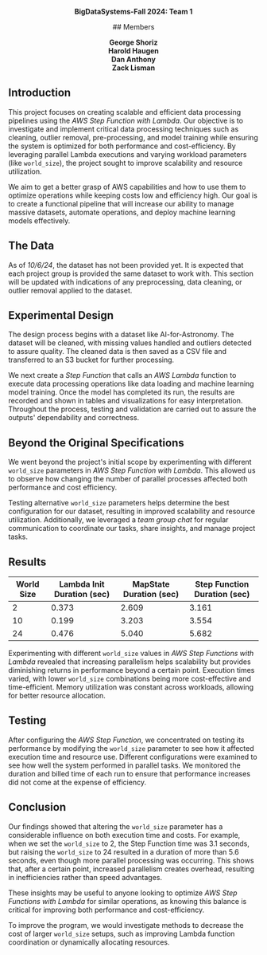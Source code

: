 <p align="center">
  <strong>BigDataSystems-Fall 2024: Team 1</strong>
</p>
<p align="center">
## Members
</p>
<p align="center">
  <strong>George Shoriz</strong><br>
  <strong>Harold Haugen</strong><br>
  <strong>Dan Anthony</strong><br>
  <strong>Zack Lisman</strong>
</p>

## Introduction

This project focuses on creating scalable and efficient data processing pipelines using the *AWS Step Function with Lambda*. Our objective is to investigate and implement critical data processing techniques such as cleaning, outlier removal, pre-processing, and model training while ensuring the system is optimized for both performance and cost-efficiency. By leveraging parallel Lambda executions and varying workload parameters (like `world_size`), the project sought to improve scalability and resource utilization. 

We aim to get a better grasp of AWS capabilities and how to use them to optimize operations while keeping costs low and efficiency high. Our goal is to create a functional pipeline that will increase our ability to manage massive datasets, automate operations, and deploy machine learning models effectively.

## The Data

As of *10/6/24*, the dataset has not been provided yet. It is expected that each project group is provided the same dataset to work with. This section will be updated with indications of any preprocessing, data cleaning, or outlier removal applied to the dataset.

## Experimental Design

The design process begins with a dataset like AI-for-Astronomy. The dataset will be cleaned, with missing values handled and outliers detected to assure quality. The cleaned data is then saved as a CSV file and transferred to an S3 bucket for further processing.

We next create a *Step Function* that calls an *AWS Lambda* function to execute data processing operations like data loading and machine learning model training. Once the model has completed its run, the results are recorded and shown in tables and visualizations for easy interpretation. Throughout the process, testing and validation are carried out to assure the outputs' dependability and correctness.

## Beyond the Original Specifications

We went beyond the project's initial scope by experimenting with different `world_size` parameters in *AWS Step Function with Lambda*. This allowed us to observe how changing the number of parallel processes affected both performance and cost efficiency. 

Testing alternative `world_size` parameters helps determine the best configuration for our dataset, resulting in improved scalability and resource utilization. Additionally, we leveraged a *team group chat* for regular communication to coordinate our tasks, share insights, and manage project tasks.

## Results

| World Size | Lambda Init Duration (sec) | MapState Duration (sec) | Step Function Duration (sec) |
|------------|----------------------------|-------------------------|------------------------------|
| 2          | 0.373                      | 2.609                   | 3.161                        |
| 10         | 0.199                      | 3.203                   | 3.554                        |
| 24         | 0.476                      | 5.040                   | 5.682                        |

Experimenting with different `world_size` values in *AWS Step Functions with Lambda* revealed that increasing parallelism helps scalability but provides diminishing returns in performance beyond a certain point. Execution times varied, with lower `world_size` combinations being more cost-effective and time-efficient. Memory utilization was constant across workloads, allowing for better resource allocation.

## Testing

After configuring the *AWS Step Function*, we concentrated on testing its performance by modifying the `world_size` parameter to see how it affected execution time and resource use. Different configurations were examined to see how well the system performed in parallel tasks. We monitored the duration and billed time of each run to ensure that performance increases did not come at the expense of efficiency.

## Conclusion

Our findings showed that altering the `world_size` parameter has a considerable influence on both execution time and costs. For example, when we set the `world_size` to 2, the Step Function time was 3.1 seconds, but raising the `world_size` to 24 resulted in a duration of more than 5.6 seconds, even though more parallel processing was occurring. This shows that, after a certain point, increased parallelism creates overhead, resulting in inefficiencies rather than speed advantages.

These insights may be useful to anyone looking to optimize *AWS Step Functions with Lambda* for similar operations, as knowing this balance is critical for improving both performance and cost-efficiency.

To improve the program, we would investigate methods to decrease the cost of larger `world_size` setups, such as improving Lambda function coordination or dynamically allocating resources.
